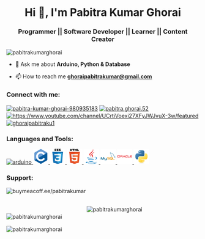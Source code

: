 <h1 align="center">Hi 👋, I'm Pabitra Kumar Ghorai</h1>
<h3 align="center">Programmer || Software Developer || Learner || Content Creator</h3>

<p align="left"> <img src="https://komarev.com/ghpvc/?username=pabitrakumarghorai&label=Profile%20views&color=0e75b6&style=flat" alt="pabitrakumarghorai" /> </p>

- 💬 Ask me about **Arduino, Python & Database**

- 📫 How to reach me **ghoraipabitrakumar@gmail.com**

<h3 align="left">Connect with me:</h3>
<p align="left">
<a href="https://linkedin.com/in/pabitra-kumar-ghorai-980935183" target="blank"><img align="center" src="https://raw.githubusercontent.com/rahuldkjain/github-profile-readme-generator/master/src/images/icons/Social/linked-in-alt.svg" alt="pabitra-kumar-ghorai-980935183" height="30" width="40" /></a>
<a href="https://fb.com/pabitra.ghorai.52" target="blank"><img align="center" src="https://raw.githubusercontent.com/rahuldkjain/github-profile-readme-generator/master/src/images/icons/Social/facebook.svg" alt="pabitra.ghorai.52" height="30" width="40" /></a>
<a href="https://www.youtube.com/c/ucrtivoexi27xfyjwjvux-3w" target="blank"><img align="center" src="https://raw.githubusercontent.com/rahuldkjain/github-profile-readme-generator/master/src/images/icons/Social/youtube.svg" alt="https://www.youtube.com/channel/UCrtiVoexi27XFyJWJvuX-3w/featured" height="30" width="40" /></a>
<a href="https://www.hackerrank.com/ghoraipabitraku1" target="blank"><img align="center" src="https://raw.githubusercontent.com/rahuldkjain/github-profile-readme-generator/master/src/images/icons/Social/hackerrank.svg" alt="ghoraipabitraku1" height="30" width="40" /></a>
</p>

<h3 align="left">Languages and Tools:</h3>
<p align="left"> <a href="https://www.arduino.cc/" target="_blank"> <img src="https://cdn.worldvectorlogo.com/logos/arduino-1.svg" alt="arduino" width="40" height="40"/> </a> <a href="https://www.cprogramming.com/" target="_blank"> <img src="https://raw.githubusercontent.com/devicons/devicon/master/icons/c/c-original.svg" alt="c" width="40" height="40"/> </a> <a href="https://www.w3schools.com/css/" target="_blank"> <img src="https://raw.githubusercontent.com/devicons/devicon/master/icons/css3/css3-original-wordmark.svg" alt="css3" width="40" height="40"/> </a> <a href="https://www.w3.org/html/" target="_blank"> <img src="https://raw.githubusercontent.com/devicons/devicon/master/icons/html5/html5-original-wordmark.svg" alt="html5" width="40" height="40"/> </a> <a href="https://www.java.com" target="_blank"> <img src="https://raw.githubusercontent.com/devicons/devicon/master/icons/java/java-original.svg" alt="java" width="40" height="40"/> </a> <a href="https://www.mysql.com/" target="_blank"> <img src="https://raw.githubusercontent.com/devicons/devicon/master/icons/mysql/mysql-original-wordmark.svg" alt="mysql" width="40" height="40"/> </a> <a href="https://www.oracle.com/" target="_blank"> <img src="https://raw.githubusercontent.com/devicons/devicon/master/icons/oracle/oracle-original.svg" alt="oracle" width="40" height="40"/> </a> <a href="https://www.python.org" target="_blank"> <img src="https://raw.githubusercontent.com/devicons/devicon/master/icons/python/python-original.svg" alt="python" width="40" height="40"/> </a> </p>

<h3 align="left">Support:</h3>
<p><a href="https://www.buymeacoffee.com/buymeacoff.ee/pabitrakumar"> <img align="left" src="https://cdn.buymeacoffee.com/buttons/v2/default-yellow.png" height="50" width="210" alt="buymeacoff.ee/pabitrakumar" /></a></p><br><br>

<p><img align="left" src="https://github-readme-stats.vercel.app/api/top-langs?username=pabitrakumarghorai&show_icons=true&locale=en&layout=compact" alt="pabitrakumarghorai" /></p>

<p>&nbsp;<img align="center" src="https://github-readme-stats.vercel.app/api?username=pabitrakumarghorai&show_icons=true&locale=en" alt="pabitrakumarghorai" /></p>

<p><img align="center" src="https://github-readme-streak-stats.herokuapp.com/?user=pabitrakumarghorai&" alt="pabitrakumarghorai" /></p>

